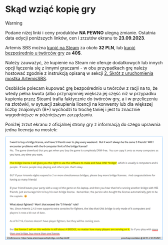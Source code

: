 # Skąd wziąć kopię gry

> [!WARNING]
> Podane niżej linki i ceny produktów **NA PEWNO** ulegną zmianie. Ostatnia data edycji poniższych linków, cen i zrzutów ekranu to **23.09.2023**.

Artemis SBS można [kupić na Steam](https://store.steampowered.com/app/247350/) za około **32 PLN**, lub [kupić bezpośrednio u twórców gry](https://www.artemisspaceshipbridge.com/buy-artemis-2-now.html#/) za **40$**.

Należy zauważyć, że kupienie na Steam nie oferuje dodatkowych lub innych opcji łączenia się z innymi graczami - w obu przypadkach grę należy hostować zgodnie z instrukcją opisaną w sekcji [2. Skrót z uruchomienia mostka ArtemisSBS](/content/2-skrot-z-uruchomienia-mostka-artemissbs.md).

Osobiście polecam kupować grę bezpośrednio u twórców z racji na to, że wtedy pełna kwota (albo przynajmniej większa jej część niż w przypadku kupienia przez Steam) trafia faktycznie do twórców gry, a i w przeliczeniu na złotówki, w sytuacji zakupienia licencji na konwenty lub dla większej liczby znajomych (8+) wychodzi to trochę taniej i jest to znacznie wygodniejsze w późniejszym zarządzaniu.

Poniżej zrzut ekranu z oficjalnej strony gry z informacją do czego uprawnia jedna licencja na mostek:

![Screenshot1](/content/img/2-faq-screen1.png)
